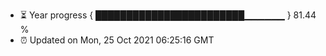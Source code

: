 - ⏳ Year progress { ████████████████████████▁▁▁▁▁▁ } 81.44 %
- ⏰ Updated on Mon, 25 Oct 2021 06:25:16 GMT

